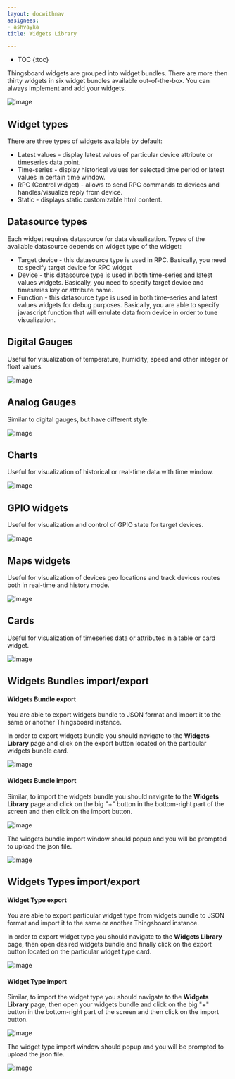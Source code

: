 ```yaml
---
layout: docwithnav
assignees:
- ashvayka
title: Widgets Library

---
```


* TOC
{:toc}

Thingsboard widgets are grouped into widget bundles. There are more then thirty widgets in six widget bundles available out-of-the-box.
You can always implement and add your widgets.
 
![image](/images/user-guide/ui/widget-bundles.png)

## Widget types

There are three types of widgets available by default:

 - Latest values - display latest values of particular device attribute or timeseries data point.
 - Time-series - display historical values for selected time period or latest values in certain time window.
 - RPC (Control widget) - allows to send RPC commands to devices and handles/visualize reply from device.
 - Static - displays static customizable html content.
 
## Datasource types

Each widget requires datasource for data visualization. Types of the avaliable datasource depends on widget type of the widget:

 - Target device - this datasource type is used in RPC. Basically, you need to specify target device for RPC widget
 - Device - this datasource type is used in both time-series and latest values widgets. Basically, you need to specify target device and timeseries key or attribute name.
 - Function - this datasource type is used in both time-series and latest values widgets for debug purposes. 
   Basically, you are able to specify javascript function that will emulate data from device in order to tune visualization.
 
## Digital Gauges
 
Useful for visualization of temperature, humidity, speed and other integer or float values.

![image](/images/user-guide/ui/digital-gauges.png)

## Analog Gauges
 
Similar to digital gauges, but have different style. 

![image](/images/user-guide/ui/analog-gauges.png)


## Charts
 
Useful for visualization of historical or real-time data with time window.

![image](/images/user-guide/ui/charts.png)

## GPIO widgets
 
Useful for visualization and control of GPIO state for target devices.

![image](/images/user-guide/ui/gpio-widgets.png)

## Maps widgets
 
Useful for visualization of devices geo locations and track devices routes both in real-time and history mode.

![image](/images/user-guide/ui/maps-widgets.png)

## Cards
 
Useful for visualization of timeseries data or attributes in a table or card widget.

![image](/images/user-guide/ui/cards.png)

## Widgets Bundles import/export

#### Widgets Bundle export

You are able to export widgets bundle to JSON format and import it to the same or another Thingsboard instance.

In order to export widgets bundle you should navigate to the **Widgets Library** page and click on the export button located on the particular widgets bundle card.
 
![image](/images/user-guide/ui/export-widgets-bundle.png)

#### Widgets Bundle import

Similar, to import the widgets bundle you should navigate to the **Widgets Library** page and click on the big "+" button in the bottom-right part of the screen and then click on the import button. 

![image](/images/user-guide/ui/import-widgets-bundle.png)

The widgets bundle import window should popup and you will be prompted to upload the json file.

![image](/images/user-guide/ui/import-widgets-bundle-window.png)

## Widgets Types import/export

#### Widget Type export

You are able to export particular widget type from widgets bundle to JSON format and import it to the same or another Thingsboard instance.

In order to export widget type you should navigate to the **Widgets Library** page, then open desired widgets bundle and finally click on the export button located on the particular widget type card.
 
![image](/images/user-guide/ui/export-widget-type.png)

#### Widget Type import

Similar, to import the widget type you should navigate to the **Widgets Library** page, then open your widgets bundle and click on the big "+" button in the bottom-right part of the screen and then click on the import button. 

![image](/images/user-guide/ui/import-widget-type.png)

The widget type import window should popup and you will be prompted to upload the json file.

![image](/images/user-guide/ui/import-widget-type-window.png)
